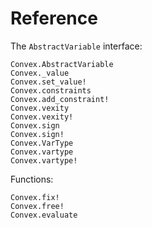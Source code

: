 # Reference

The `AbstractVariable` interface:

```@docs
Convex.AbstractVariable
Convex._value
Convex.set_value!
Convex.constraints
Convex.add_constraint!
Convex.vexity
Convex.vexity!
Convex.sign
Convex.sign!
Convex.VarType
Convex.vartype
Convex.vartype!
```

Functions:

```@docs
Convex.fix!
Convex.free!
Convex.evaluate
```

